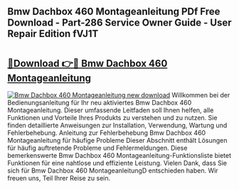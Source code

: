 ## Bmw Dachbox 460 Montageanleitung PDf Free Download - Part-286 Service Owner Guide - User Repair Edition fVJ1T

# <h2><a href="http://df8a3qz.blite.top/?on=Bmw+Dachbox+460+Montageanleitung">🔗Download 👉🔴 Bmw Dachbox 460 Montageanleitung</a></h2>

[![Bmw Dachbox 460 Montageanleitung new download](https://i.imgur.com/lujVjoI.png)](http://df8a3qz.blite.top/?on=Bmw+Dachbox+460+Montageanleitung)
Willkommen bei der Bedienungsanleitung für Ihr neu aktiviertes Bmw Dachbox 460 Montageanleitung. Dieser umfassende Leitfaden soll Ihnen helfen, alle Funktionen und Vorteile Ihres Produkts zu verstehen und zu nutzen. Sie finden detaillierte Anweisungen zur Installation, Verwendung, Wartung und Fehlerbehebung. Anleitung zur Fehlerbehebung Bmw Dachbox 460 Montageanleitung für häufige Probleme Dieser Abschnitt enthält Lösungen für häufig auftretende Probleme und Fehlermeldungen. Diese bemerkenswerte Bmw Dachbox 460 Montageanleitung-Funktionsliste bietet Funktionen für eine nahtlose und effiziente Leistung. Vielen Dank, dass Sie sich für Bmw Dachbox 460 MontageanleitungD entschieden haben. Wir freuen uns, Teil Ihrer Reise zu sein.
